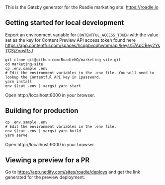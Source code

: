 This is the Gatsby generator for the Roadie marketing site. https://roadie.io

## Getting started for local development

Export an environment variable for `CONTENTFUL_ACCESS_TOKEN` with the value set as the key for Content Preview API
access token found here https://app.contentful.com/spaces/hcqpbvoqhwhm/api/keys/57ApCBey2YsTGSjZopsRzJ

```shell
git clone git@github.com:RoadieHQ/marketing-site.git
cd marketing-site
cp .env.sample .env
# Edit the environment variables in the .env file. You will need to lookup the Contentful API key in 1password.
yarn install
env $(cat .env | xargs) yarn start
```

Open http://localhost:8000 in your browser.

## Building for production

```shell
cp .env.sample .env
# Edit the environment variables in the .env file.
env $(cat .env | xargs) yarn build
yarn serve
```

Open http://localhost:9000 in your browser.

## Viewing a preview for a PR

Go to https://app.netlify.com/sites/roadie/deploys and get the link generated for the preview deployment.

